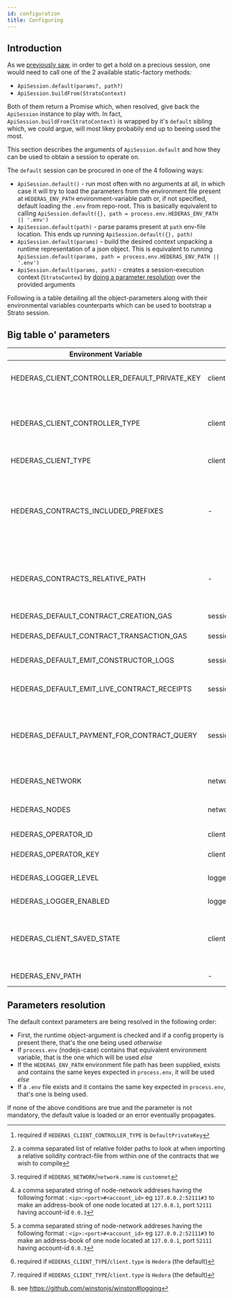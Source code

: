 ```yaml
---
id: configuration
title: Configuring
---
```


## Introduction
As we [previously saw](./quick-start.md), in order to get a hold on a precious session, one would need to call one of the 2 available static-factory methods:
* `ApiSession.default(params?, path?)`
* `ApiSession.buildFrom(StratoContext)`

Both of them return a Promise which, when resolved, give back the `ApiSession` instance to play with. In fact, `ApiSession.buildFrom(StratoContext)` is wrapped by it's `default` sibling which, we could argue, will most likey probabily end up to beeing used the most. 

This section describes the arguments of `ApiSession.default` and how they can be used to obtain a session to operate on.

The `default` session can be procured in one of the 4 following ways:
* `ApiSession.default()` - run most often with no arguments at all, in which case it will try to load the parameters from the environment file present at `HEDERAS_ENV_PATH` environment-variable path or, if not specified, default loading the `.env` from repo-root. This is basically equivalent to calling `ApiSession.default({}, path = process.env.HEDERAS_ENV_PATH || '.env')`
* `ApiSession.default(path)` - parse params present at `path` env-file location. This ends up running `ApiSession.default({}, path)`
* `ApiSession.default(params)` - build the desired context unpacking a runtime representation of a json object. This is equivalent to running `ApiSession.default(params, path = process.env.HEDERAS_ENV_PATH || '.env')`
* `ApiSession.default(params, path)` - creates a session-execution context (`StratoContex`) by [doing a parameter resolution](#parameters-resolution) over the provided arguments

Following is a table detailing all the object-parameters along with their environmental variables counterparts which can be used to bootstrap a Strato session.

## Big table o' parameters
| Environment Variable | Parameter Property | Required  | Type | Default | Description |
| ---                  | ---                      | ---  | ---                                  | --- | ---                       |
| HEDERAS_CLIENT_CONTROLLER_DEFAULT_PRIVATE_KEY | client.controller.default.operatorKey | [^default-operatorKey] | - | - | The private-key used by the operators when switching accounts on a `HederaClient` using a `DefaultPrivateKeyClientController`
| HEDERAS_CLIENT_CONTROLLER_TYPE | client.controller.type | - | `Hedera`, `DefaultPrivateKey` | `Hedera` | The type of client-controller deployed. It's basically laying out the foundation of wallet-integration since a `controller` can propagate either an account-change or a network change.
| HEDERAS_CLIENT_TYPE | client.type | No | `Hedera` | `Hedera` | The network-client type used for the underlying session
| HEDERAS_CONTRACTS_INCLUDED_PREFIXES | - | No | [^relative-path-prefixes] | `contracts` | The places to search for imported contract paths from within a solidity code. The contract's parent folder is the first one being searched, followed by the project's `node_modules` and then, if nothing matches, the rest of the included prefixes are looked at in the order in which they are defined
| HEDERAS_CONTRACTS_RELATIVE_PATH | - | No | path | `contracts` | The name of the folder relative to the project root directory where all the solidity contracts are expected to reside. This is used when Strato is doing the contract compiling of a given relative-pathed contract
| HEDERAS_DEFAULT_CONTRACT_CREATION_GAS      | session.defaults.contractCreationGas             | No  | number  | 150000     | The default amount spent for creating a contract on the network
| HEDERAS_DEFAULT_CONTRACT_TRANSACTION_GAS   | session.defaults.contractTransactionGas          | No  | number  | 169000     | The default amount given when executing a contract transaction
| HEDERAS_DEFAULT_EMIT_CONSTRUCTOR_LOGS      | session.defaults.emitConstructorLogs             | No  | boolean | `true`    | `true` to emit the constructor logs at contract-creation time, `false` otherwise
| HEDERAS_DEFAULT_EMIT_LIVE_CONTRACT_RECEIPTS     | session.defaults.emitLiveContractReceipts   | No  | boolean | `false`   | `true` to ask for and emit the receipts originating from live-contract calls, `false` otherwise
| HEDERAS_DEFAULT_PAYMENT_FOR_CONTRACT_QUERY      | session.defaults.paymentForContractQuery    | No  | number  | 1000000  | The default amount of tinybars payed for doing a contract query call. ~If not specified, relies on an upper limit given by the Hedera's SDK which is, currently, 1ℏ~ ( might change in the future, see [#11](https://github.com/buidler-labs/hedera-strato-js/issues/11) )
| HEDERAS_NETWORK      | network.name             | Yes  | `previewnet`, `testnet`, `mainnet`, `customnet` | -   | The network profile to use
| HEDERAS_NODES | network.nodes | [^customnet-hedera-network] | [^customnet-nodes] | - | A condensed address-book representation of the network nodes (see[^customnet-nodes])
| HEDERAS_OPERATOR_ID  | client.hedera.operatorId | [^client-type-hedera] | - | - | The account-id of the operator running a `HederaClient`
| HEDERAS_OPERATOR_KEY | client.hedera.operatorKey | [^client-type-hedera] | - | - | The operator private-key of the operator running a `HederaClient`
| HEDERAS_LOGGER_LEVEL | logger.level | No | `error`, `warn`, `info`, `verbose`, `debug`, `silly` | `info` | The logger sensitivity [^winston-logger-github]
| HEDERAS_LOGGER_ENABLED | logger.enabled | No | boolean | `false` | `true` to enable the logger, `false` otherwise
| HEDERAS_CLIENT_SAVED_STATE | client.saved | No | base64 string | - | Used to recover a previous ongoing session with the purpose of some day having some sort of wallet token here to work with. Can be obtained via a `ApiSession.save()` call
| HEDERAS_ENV_PATH | - | No | path | `.env` | The path of the `.env` like file used to source the config parameters from

<!-- Be careful with the order of the generated footnotes! Rendering them always maintains the same order and markdown has to be aligned with this otherwise the reference links won't work -->
[^winston-logger-github]: see https://github.com/winstonjs/winston#logging
[^client-type-hedera]: required if `HEDERAS_CLIENT_TYPE`/`client.type` is `Hedera` (the default)
[^customnet-nodes]: a comma separated string of node-network addreses having the following format : `<ip>:<port>#<account_id>` eg `127.0.0.2:52111#3` to make an address-book of one node located at `127.0.0.1`, port `52111` having account-id `0.0.3` 
[^customnet-hedera-network]: required if `HEDERAS_NETWORK`/`network.name` is `customnet`
[^relative-path-prefixes]: a comma separated list of relative folder paths to look at when importing a relative solidity contract-file from within one of the contracts that we wish to compile
[^default-operatorKey]: required if `HEDERAS_CLIENT_CONTROLLER_TYPE` is `DefaultPrivateKey`

## Parameters resolution
The default context parameters are being resolved in the following order:
* First, the runtime object-argument is checked and if a config property is present there, that's the one being used _otherwise_
* If `process.env` (nodejs-case) contains that equivalent environment variable, that is the one which will be used _else_
* If the `HEDERAS_ENV_PATH` environment file path has been supplied, exists and contains the same keyes expected in `process.env`, it will be used _else_
* If a `.env` file exists and it contains the same key expected in `process.env`, that's one is being used.

If none of the above conditions are true and the parameter is not mandatory, the default value is loaded or an error eventually propagates.